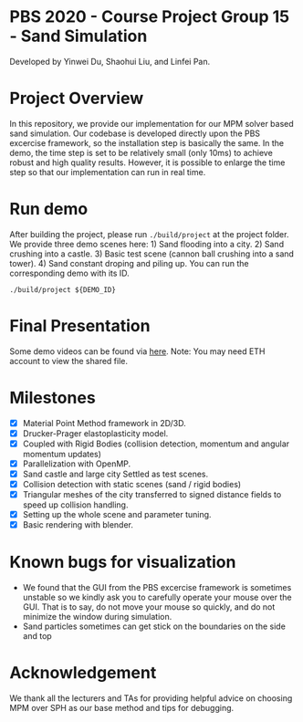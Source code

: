 # PBS 2020 - Course Project Group 15 - Sand Simulation
Developed by Yinwei Du, Shaohui Liu, and Linfei Pan.

# Project Overview
In this repository, we provide our implementation for our MPM solver based sand simulation. Our codebase is developed directly upon the PBS excercise framework, so the installation step is basically the same. In the demo, the time step is set to be relatively small (only 10ms) to achieve robust and high quality results. However, it is possible to enlarge the time step so that our implementation can run in real time.

# Run demo
After building the project, please run `./build/project` at the project folder. We provide three demo scenes here: 1) Sand flooding into a city. 2) Sand crushing into a castle. 3) Basic test scene (cannon ball crushing into a sand tower). 4) Sand constant droping and piling up. You can run the corresponding demo with its ID. 

```
./build/project ${DEMO_ID}
```

# Final Presentation
Some demo videos can be found via [here](https://ethz-my.sharepoint.com/:p:/g/personal/duyin_ethz_ch/ETgkLMrzCR9MqU-RM0McmuUBOeZEJv-82slQR29n9fm2Cg?e=jghtAr).
Note: You may need ETH account to view the shared file.

# Milestones
* [x] Material Point Method framework in 2D/3D.
* [x] Drucker-Prager elastoplasticity model.
* [x] Coupled with Rigid Bodies (collision detection, momentum and angular momentum updates)
* [x] Parallelization with OpenMP.
* [x] Sand castle and large city Settled as test scenes.
* [x] Collision detection with static scenes (sand / rigid bodies)
* [x] Triangular meshes of the city transferred to signed distance fields to speed up collision handling.
* [x] Setting up the whole scene and parameter tuning.
* [x] Basic rendering with blender.

# Known bugs for visualization
* We found that the GUI from the PBS excercise framework is sometimes unstable so we kindly ask you to carefully operate your mouse over the GUI. That is to say, do not move your mouse so quickly, and do not minimize the window during simulation. 
* Sand particles sometimes can get stick on the boundaries on the side and top


# Acknowledgement
We thank all the lecturers and TAs for providing helpful advice on choosing MPM over SPH as our base method and tips for debugging.

